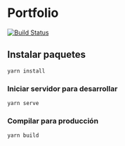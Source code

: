 # Portfolio

[![Build Status](https://travis-ci.com/AstroCorp/Portfolio.svg?branch=master)](https://travis-ci.com/AstroCorp/Portfolio)

## Instalar paquetes

```
yarn install
```

### Iniciar servidor para desarrollar

```
yarn serve
```

### Compilar para producción

```
yarn build
```
